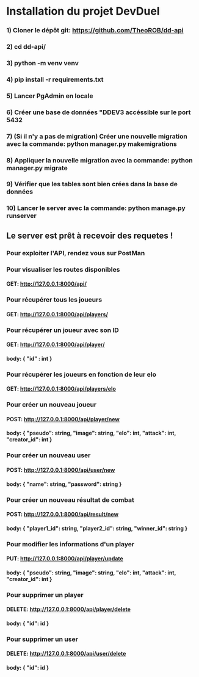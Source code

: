 # Installation du projet DevDuel

### 1) Cloner le dépôt git: https://github.com/TheoROB/dd-api

### 2) cd dd-api/

### 3) python -m venv venv

### 4) pip install -r requirements.txt

### 5) Lancer PgAdmin en locale

### 6) Créer une base de données "DDEV3 accéssible sur le port 5432

### 7) (Si il n'y a pas de migration) Créer une nouvelle migration avec la commande: python manager.py makemigrations

### 8) Appliquer la nouvelle migration avec la commande: python manager.py migrate

### 9) Vérifier que les tables sont bien crées dans la base de données
### 10) Lancer le server avec la commande: python manage.py runserver

## Le server est prêt à recevoir des requetes !

### Pour exploiter l'API, rendez vous sur PostMan

### Pour visualiser les routes disponibles 
#### GET: http://127.0.0.1:8000/api/

### Pour récupérer tous les joueurs 
#### GET: http://127.0.0.1:8000/api/players/

### Pour récupérer un joueur avec son ID
#### GET: http://127.0.0.1:8000/api/player/
#### body: { "id" : int }

### Pour récupérer les joueurs en fonction de leur elo
#### GET: http://127.0.0.1:8000/api/players/elo

### Pour créer un nouveau joueur
#### POST: http://127.0.0.1:8000/api/player/new
#### body: { "pseudo": string, "image": string, "elo": int, "attack": int, "creator_id": int }

### Pour créer un nouveau user
#### POST: http://127.0.0.1:8000/api/user/new
#### body: { "name": string, "password": string }

### Pour créer un nouveau résultat de combat
#### POST: http://127.0.0.1:8000/api/result/new
#### body: { "player1_id": string, "player2_id": string, "winner_id": string }

### Pour modifier les informations d'un player
#### PUT: http://127.0.0.1:8000/api/player/update
#### body: { "pseudo": string, "image": string, "elo": int, "attack": int, "creator_id": int }

### Pour supprimer un player
#### DELETE: http://127.0.0.1:8000/api/player/delete
#### body: { "id": id }

### Pour supprimer un user
#### DELETE: http://127.0.0.1:8000/api/user/delete
#### body: { "id": id }